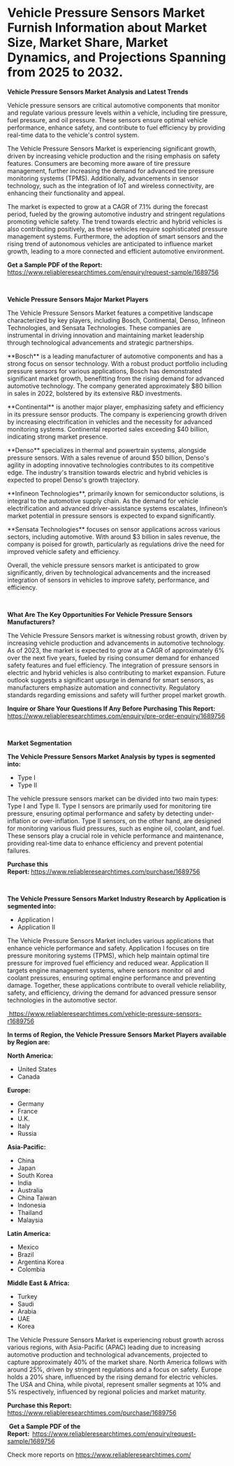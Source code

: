 <p><h1>Vehicle Pressure Sensors Market Furnish Information about Market Size, Market Share, Market Dynamics, and Projections Spanning from 2025 to 2032.</h1></p><p><strong>Vehicle Pressure Sensors Market Analysis and Latest Trends</strong></p>
<p><p>Vehicle pressure sensors are critical automotive components that monitor and regulate various pressure levels within a vehicle, including tire pressure, fuel pressure, and oil pressure. These sensors ensure optimal vehicle performance, enhance safety, and contribute to fuel efficiency by providing real-time data to the vehicle's control system.</p><p>The Vehicle Pressure Sensors Market is experiencing significant growth, driven by increasing vehicle production and the rising emphasis on safety features. Consumers are becoming more aware of tire pressure management, further increasing the demand for advanced tire pressure monitoring systems (TPMS). Additionally, advancements in sensor technology, such as the integration of IoT and wireless connectivity, are enhancing their functionality and appeal.</p><p>The market is expected to grow at a CAGR of 7.1% during the forecast period, fueled by the growing automotive industry and stringent regulations promoting vehicle safety. The trend towards electric and hybrid vehicles is also contributing positively, as these vehicles require sophisticated pressure management systems. Furthermore, the adoption of smart sensors and the rising trend of autonomous vehicles are anticipated to influence market growth, leading to a more connected and efficient automotive environment.</p></p>
<p><strong>Get a Sample PDF of the Report:&nbsp;</strong> <a href="https://www.reliableresearchtimes.com/enquiry/request-sample/1689756?utm_campaign=3556&utm_medium=2&utm_source=Github&utm_content=ia&utm_term=26032025&utm_id=vehicle-pressure-sensors">https://www.reliableresearchtimes.com/enquiry/request-sample/1689756</a></p>
<p>&nbsp;</p>
<p><strong>Vehicle Pressure Sensors Major Market Players</strong></p>
<p><p>The Vehicle Pressure Sensors Market features a competitive landscape characterized by key players, including Bosch, Continental, Denso, Infineon Technologies, and Sensata Technologies. These companies are instrumental in driving innovation and maintaining market leadership through technological advancements and strategic partnerships.</p><p>**Bosch** is a leading manufacturer of automotive components and has a strong focus on sensor technology. With a robust product portfolio including pressure sensors for various applications, Bosch has demonstrated significant market growth, benefitting from the rising demand for advanced automotive technology. The company generated approximately $80 billion in sales in 2022, bolstered by its extensive R&D investments.</p><p>**Continental** is another major player, emphasizing safety and efficiency in its pressure sensor products. The company is experiencing growth driven by increasing electrification in vehicles and the necessity for advanced monitoring systems. Continental reported sales exceeding $40 billion, indicating strong market presence.</p><p>**Denso** specializes in thermal and powertrain systems, alongside pressure sensors. With a sales revenue of around $50 billion, Denso's agility in adopting innovative technologies contributes to its competitive edge. The industry's transition towards electric and hybrid vehicles is expected to propel Denso's growth trajectory.</p><p>**Infineon Technologies**, primarily known for semiconductor solutions, is integral to the automotive supply chain. As the demand for vehicle electrification and advanced driver-assistance systems escalates, Infineon’s market potential in pressure sensors is expected to expand significantly.</p><p>**Sensata Technologies** focuses on sensor applications across various sectors, including automotive. With around $3 billion in sales revenue, the company is poised for growth, particularly as regulations drive the need for improved vehicle safety and efficiency.</p><p>Overall, the vehicle pressure sensors market is anticipated to grow significantly, driven by technological advancements and the increased integration of sensors in vehicles to improve safety, performance, and efficiency.</p></p>
<p>&nbsp;</p>
<p><strong>What Are The Key Opportunities For Vehicle Pressure Sensors Manufacturers?</strong></p>
<p><p>The Vehicle Pressure Sensors market is witnessing robust growth, driven by increasing vehicle production and advancements in automotive technology. As of 2023, the market is expected to grow at a CAGR of approximately 6% over the next five years, fueled by rising consumer demand for enhanced safety features and fuel efficiency. The integration of pressure sensors in electric and hybrid vehicles is also contributing to market expansion. Future outlook suggests a significant upsurge in demand for smart sensors, as manufacturers emphasize automation and connectivity. Regulatory standards regarding emissions and safety will further propel market growth.</p></p>
<p><strong>Inquire or Share Your Questions If Any Before Purchasing This Report:</strong> <a href="https://www.reliableresearchtimes.com/enquiry/pre-order-enquiry/1689756?utm_campaign=3556&utm_medium=2&utm_source=Github&utm_content=ia&utm_term=26032025&utm_id=vehicle-pressure-sensors">https://www.reliableresearchtimes.com/enquiry/pre-order-enquiry/1689756</a></p>
<p>&nbsp;</p>
<p><strong>Market Segmentation</strong></p>
<p><strong>The Vehicle Pressure Sensors Market Analysis by types is segmented into:</strong></p>
<p><ul><li>Type I</li><li>Type II</li></ul></p>
<p><p>The vehicle pressure sensors market can be divided into two main types: Type I and Type II. Type I sensors are primarily used for monitoring tire pressure, ensuring optimal performance and safety by detecting under-inflation or over-inflation. Type II sensors, on the other hand, are designed for monitoring various fluid pressures, such as engine oil, coolant, and fuel. These sensors play a crucial role in vehicle performance and maintenance, providing real-time data to enhance efficiency and prevent potential failures.</p></p>
<p><strong>Purchase this Report:&nbsp;</strong><a href="https://www.reliableresearchtimes.com/purchase/1689756?utm_campaign=3556&utm_medium=2&utm_source=Github&utm_content=ia&utm_term=26032025&utm_id=vehicle-pressure-sensors">https://www.reliableresearchtimes.com/purchase/1689756</a></p>
<p>&nbsp;</p>
<p><strong>The Vehicle Pressure Sensors Market Industry Research by Application is segmented into:</strong></p>
<p><ul><li>Application I</li><li>Application II</li></ul></p>
<p><p>The Vehicle Pressure Sensors Market includes various applications that enhance vehicle performance and safety. Application I focuses on tire pressure monitoring systems (TPMS), which help maintain optimal tire pressure for improved fuel efficiency and reduced wear. Application II targets engine management systems, where sensors monitor oil and coolant pressures, ensuring optimal engine performance and preventing damage. Together, these applications contribute to overall vehicle reliability, safety, and efficiency, driving the demand for advanced pressure sensor technologies in the automotive sector.</p></p>
<p><a href="https://www.reliableresearchtimes.com/vehicle-pressure-sensors-r1689756?utm_campaign=3556&utm_medium=2&utm_source=Github&utm_content=ia&utm_term=26032025&utm_id=vehicle-pressure-sensors">&nbsp;https://www.reliableresearchtimes.com/vehicle-pressure-sensors-r1689756</a></p>
<p><strong>In terms of Region, the Vehicle Pressure Sensors Market Players available by Region are:</strong></p>
<p>
    <p> <strong> North America: </strong>
        <ul>
            <li>United States</li>
            <li>Canada</li>
        </ul>
        </p> 
    <p> <strong> Europe: </strong>
        <ul>
            <li>Germany</li>
            <li>France</li>
            <li>U.K.</li>
            <li>Italy</li>
            <li>Russia</li>
        </ul>
        </p> 
    <p> <strong> Asia-Pacific: </strong>
        <ul>
            <li>China</li>
            <li>Japan</li>
            <li>South Korea</li>
            <li>India</li>
            <li>Australia</li>
            <li>China Taiwan</li>
            <li>Indonesia</li>
            <li>Thailand</li>
            <li>Malaysia</li>
        </ul>
        </p> 
    <p> <strong> Latin America: </strong>
        <ul>
            <li>Mexico</li>
            <li>Brazil</li>
            <li>Argentina Korea</li>
            <li>Colombia</li>
        </ul>
        </p> 
    <p> <strong> Middle East & Africa: </strong>
        <ul>
            <li>Turkey</li>
            <li>Saudi</li>
            <li>Arabia</li>
            <li>UAE</li>
            <li>Korea</li>
        </ul>
    </p>
    </p>
<p><p>The Vehicle Pressure Sensors Market is experiencing robust growth across various regions, with Asia-Pacific (APAC) leading due to increasing automotive production and technological advancements, projected to capture approximately 40% of the market share. North America follows with around 25%, driven by stringent regulations and a focus on safety. Europe holds a 20% share, influenced by the rising demand for electric vehicles. The USA and China, while pivotal, represent smaller segments at 10% and 5% respectively, influenced by regional policies and market maturity.</p></p>
<p><strong>Purchase this Report: </strong><a href="https://www.reliableresearchtimes.com/purchase/1689756?utm_campaign=3556&utm_medium=2&utm_source=Github&utm_content=ia&utm_term=26032025&utm_id=vehicle-pressure-sensors">https://www.reliableresearchtimes.com/purchase/1689756</a></p>
<p>&nbsp;<strong>Get a Sample PDF of the Report:&nbsp;&nbsp;</strong><a href="https://www.reliableresearchtimes.com/enquiry/request-sample/1689756?utm_campaign=3556&utm_medium=2&utm_source=Github&utm_content=ia&utm_term=26032025&utm_id=vehicle-pressure-sensors">https://www.reliableresearchtimes.com/enquiry/request-sample/1689756</a></p>
<p><strong></strong></p>
<p>Check more reports on <a href="https://www.reliableresearchtimes.com/?utm_campaign=3556&utm_medium=2&utm_source=Github&utm_content=ia&utm_term=26032025&utm_id=vehicle-pressure-sensors">https://www.reliableresearchtimes.com/</a></p>